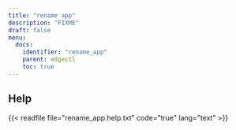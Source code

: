 ```yaml
---
title: "rename app"
description: "FIXME"
draft: false
menu:
  docs:
    identifier: "rename_app"
    parent: edgectl
    toc: true
---
```


## Help

{{< readfile file="rename_app.help.txt" code="true" lang="text" >}}
